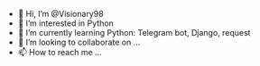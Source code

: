 - 👋 Hi, I’m @Visionary98
- 👀 I’m interested in Python
- 🌱 I’m currently learning Python: Telegram bot, Django, request
- 💞️ I’m looking to collaborate on ...
- 📫 How to reach me ...

<!---
Visionary98/Visionary98 is a ✨ special ✨ repository because its `README.md` (this file) appears on your GitHub profile.
You can click the Preview link to take a look at your changes.
--->
